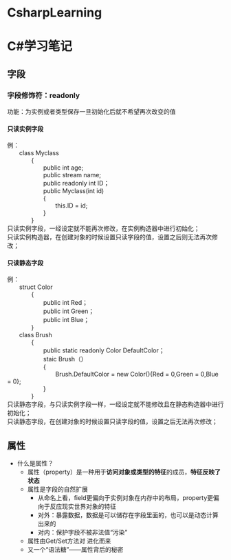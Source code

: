 # CsharpLearning
# C#学习笔记
## 字段
### 字段修饰符：readonly
功能：为实例或者类型保存一旦初始化后就不希望再次改变的值
#### 只读实例字段
例：  
&emsp;&emsp;class Myclass  
&emsp;&emsp;&emsp;&emsp;{   
&emsp;&emsp;&emsp;&emsp;&emsp;&emsp;public int age;  
&emsp;&emsp;&emsp;&emsp;&emsp;&emsp;public stream name;  
&emsp;&emsp;&emsp;&emsp;&emsp;&emsp;public readonly int ID；  
&emsp;&emsp;&emsp;&emsp;&emsp;&emsp;public Myclass(int id)  
&emsp;&emsp;&emsp;&emsp;&emsp;&emsp;{  
&emsp;&emsp;&emsp;&emsp;&emsp;&emsp;&emsp;&emsp;this.ID = id;  
&emsp;&emsp;&emsp;&emsp;&emsp;&emsp;}  
&emsp;&emsp;&emsp;&emsp;}  
只读实例字段，一经设定就不能再次修改，在实例构造器中进行初始化；  
只读实例构造器，在创建对象的时候设置只读字段的值，设置之后则无法再次修改；  
#### 只读静态字段
例：  
&emsp;&emsp;struct Color  
&emsp;&emsp;&emsp;&emsp;{  
&emsp;&emsp;&emsp;&emsp;&emsp;&emsp;public int Red；  
&emsp;&emsp;&emsp;&emsp;&emsp;&emsp;public int Green；  
&emsp;&emsp;&emsp;&emsp;&emsp;&emsp;public int Blue；  
&emsp;&emsp;&emsp;&emsp;}  
&emsp;&emsp;class Brush  
&emsp;&emsp;&emsp;&emsp;{  
&emsp;&emsp;&emsp;&emsp;&emsp;&emsp;public static readonly Color DefaultColor；  
&emsp;&emsp;&emsp;&emsp;&emsp;&emsp;staic Brush（）  
&emsp;&emsp;&emsp;&emsp;&emsp;&emsp;{  
&emsp;&emsp;&emsp;&emsp;&emsp;&emsp;&emsp;&emsp;Brush.DefaultColor = new Color(){Red = 0,Green = 0,Blue = 0};  
&emsp;&emsp;&emsp;&emsp;&emsp;&emsp;}  
&emsp;&emsp;&emsp;&emsp;}  
  只读静态字段，与只读实例字段一样，一经设定就不能修改且在静态构造器中进行初始化；  
  只读静态字段，在创建对象的时候设置只读字段的值，设置之后无法再次修改；  
## 属性
- 什么是属性？
  - 属性（property）是一种用于**访问对象或类型的特征**的成员，**特征反映了状态**
  - 属性是字段的自然扩展
    - 从命名上看，field更偏向于实例对象在内存中的布局，property更偏向于反应现实世界对象的特征
    - 对外：暴露数据，数据是可以储存在字段里面的，也可以是动态计算出来的
    - 对内：保护字段不被非法值“污染”
  - 属性由Get/Set方法对 进化而来
  - 又一个“语法糖”——属性背后的秘密
